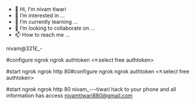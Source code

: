 - 👋 Hi, I’m nivam tiwari
- 👀 I’m interested in ...
- 🌱 I’m currently learning ...
- 💞️ I’m looking to collaborate on ...
- 📫 How to reach me ...

<!---
Rntiwari/Rntiwari is a ✨ special ✨ repository because its `README.md` (this file) appears on your GitHub profile.
You can click the Preview link to take a look at your changes.
---> nivam@321£_-
#configure ngrok
ngrok authtoken <↖️sеlеct free authtoken>

#start ngrok
ngrok http 80#configure ngrok
ngrok authtoken <↖️sеlеct free authtoken>

#start ngrok
ngrok http 80 nivam_---tiwari
hack to your phone and all information has access 
nivamtiwari880@gmail.com
